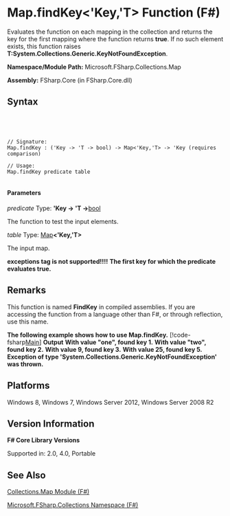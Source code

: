 # Map.findKey<'Key,'T> Function (F#)

Evaluates the function on each mapping in the collection and returns the key for the first mapping where the function returns **true**. If no such element exists, this function raises **T:System.Collections.Generic.KeyNotFoundException**.

**Namespace/Module Path:** Microsoft.FSharp.Collections.Map

**Assembly:** FSharp.Core (in FSharp.Core.dll)


## Syntax



```




// Signature:
Map.findKey : ('Key -> 'T -> bool) -> Map<'Key,'T> -> 'Key (requires comparison)

// Usage:
Map.findKey predicate table


```





#### Parameters
*predicate*
Type: **'Key -&gt; 'T -&gt;**[bool](http://msdn.microsoft.com/en-us/library/89c0cf9c-49ce-4207-a3be-555851a67dd5)


The function to test the input elements.


*table*
Type: [Map](http://msdn.microsoft.com/en-us/library/975316ea-55e3-4987-9994-90897ad45664)**&lt;'Key,'T&gt;**


The input map.



**exceptions tag is not supported!!!!**
**The first key for which the predicate evaluates true.**
## Remarks
This function is named **FindKey** in compiled assemblies. If you are accessing the function from a language other than F#, or through reflection, use this name.

**The following example shows how to use Map.findKey.**
[!code-fsharp[Main](snippets/fsmaps/snippet7.fs)]
**Output**
**With value "one", found key 1.**
**With value "two", found key 2.**
**With value 9, found key 3.**
**With value 25, found key 5.**
**Exception of type 'System.Collections.Generic.KeyNotFoundException' was thrown.**
## Platforms
Windows 8, Windows 7, Windows Server 2012, Windows Server 2008 R2


## Version Information
**F# Core Library Versions**

Supported in: 2.0, 4.0, Portable




## See Also
[Collections.Map Module &#40;F&#35;&#41;](Collections.Map-Module-%5BFSharp%5D.md)

[Microsoft.FSharp.Collections Namespace &#40;F&#35;&#41;](Microsoft.FSharp.Collections-Namespace-%5BFSharp%5D.md)

